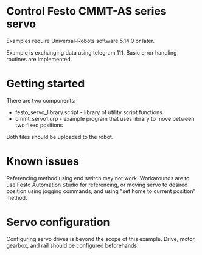 # Control Festo CMMT-AS series servo

Examples require Universal-Robots software 5.14.0 or later.

Example is exchanging data using telegram 111.
Basic error handling routines are implemented.

# Getting started

There are two components:
- festo_servo_library.script - library of utility script functions
- cmmt_servo1.urp - example program that uses library to move between two fixed positions

Both files should be uploaded to the robot.

# Known issues

Referencing method using end switch may not work. Workarounds are to use Festo Automation Studio for referencing, or moving servo to desired position using jogging commands, and using "set home to current position" method.

# Servo configuration

Configuring servo drives is beyond the scope of this example. Drive, motor, gearbox, and rail should be configured
beforehands.